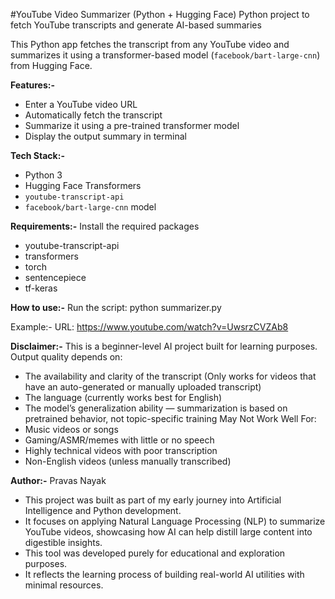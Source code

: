 #YouTube Video Summarizer (Python + Hugging Face)
Python project to fetch YouTube transcripts and generate AI-based summaries

This Python app fetches the transcript from any YouTube video and summarizes it using a transformer-based model (`facebook/bart-large-cnn`) from Hugging Face.

**Features:-**

- Enter a YouTube video URL
- Automatically fetch the transcript
- Summarize it using a pre-trained transformer model
- Display the output summary in terminal

**Tech Stack:-**

- Python 3
- Hugging Face Transformers
- `youtube-transcript-api`
- `facebook/bart-large-cnn` model

**Requirements:-**
Install the required packages
- youtube-transcript-api
- transformers
- torch
- sentencepiece
- tf-keras

**How to use:-**
Run the script: python summarizer.py

Example:-
URL: https://www.youtube.com/watch?v=UwsrzCVZAb8

**Disclaimer:-**
This is a beginner-level AI project built for learning purposes.
Output quality depends on:
- The availability and clarity of the transcript (Only works for videos that have an auto-generated or manually uploaded transcript)
- The language (currently works best for English)
- The model’s generalization ability — summarization is based on pretrained behavior, not topic-specific training
May Not Work Well For:
- Music videos or songs
- Gaming/ASMR/memes with little or no speech
- Highly technical videos with poor transcription
- Non-English videos (unless manually transcribed)

**Author:-** 
Pravas Nayak
- This project was built as part of my early journey into Artificial Intelligence and Python development.
- It focuses on applying Natural Language Processing (NLP) to summarize YouTube videos, showcasing how AI can help distill large content into digestible insights.
- This tool was developed purely for educational and exploration purposes.
- It reflects the learning process of building real-world AI utilities with minimal resources.
